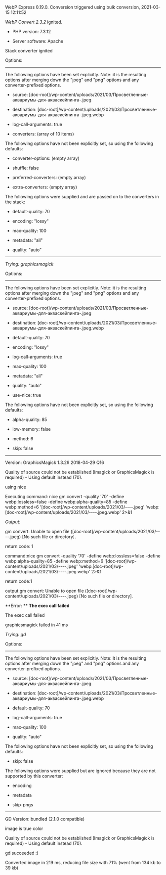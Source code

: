 WebP Express 0.19.0. Conversion triggered using bulk conversion, 2021-03-15 12:11:52

*WebP Convert 2.3.2*  ignited.
- PHP version: 7.3.12
- Server software: Apache

Stack converter ignited

Options:
------------
The following options have been set explicitly. Note: it is the resulting options after merging down the "jpeg" and "png" options and any converter-prefixed options.
- source: [doc-root]/wp-content/uploads/2021/03/Просветленные-аквариумы-для-акваскейпинга-.jpeg
- destination: [doc-root]/wp-content/uploads/2021/03/Просветленные-аквариумы-для-акваскейпинга-.jpeg.webp
- log-call-arguments: true
- converters: (array of 10 items)

The following options have not been explicitly set, so using the following defaults:
- converter-options: (empty array)
- shuffle: false
- preferred-converters: (empty array)
- extra-converters: (empty array)

The following options were supplied and are passed on to the converters in the stack:
- default-quality: 70
- encoding: "lossy"
- max-quality: 100
- metadata: "all"
- quality: "auto"
------------


*Trying: graphicsmagick* 

Options:
------------
The following options have been set explicitly. Note: it is the resulting options after merging down the "jpeg" and "png" options and any converter-prefixed options.
- source: [doc-root]/wp-content/uploads/2021/03/Просветленные-аквариумы-для-акваскейпинга-.jpeg
- destination: [doc-root]/wp-content/uploads/2021/03/Просветленные-аквариумы-для-акваскейпинга-.jpeg.webp
- default-quality: 70
- encoding: "lossy"
- log-call-arguments: true
- max-quality: 100
- metadata: "all"
- quality: "auto"
- use-nice: true

The following options have not been explicitly set, so using the following defaults:
- alpha-quality: 85
- low-memory: false
- method: 6
- skip: false
------------

Version: GraphicsMagick 1.3.29 2018-04-29 Q16 
Quality of source could not be established (Imagick or GraphicsMagick is required) - Using default instead (70).
using nice
Executing command: nice gm convert -quality '70' -define webp:lossless=false -define webp:alpha-quality=85 -define webp:method=6 '[doc-root]/wp-content/uploads/2021/03/----.jpeg' 'webp:[doc-root]/wp-content/uploads/2021/03/----.jpeg.webp' 2>&1

*Output:* 
gm convert: Unable to open file ([doc-root]/wp-content/uploads/2021/03/----.jpeg) [No such file or directory].

return code: 1
command:nice gm convert -quality '70' -define webp:lossless=false -define webp:alpha-quality=85 -define webp:method=6 '[doc-root]/wp-content/uploads/2021/03/----.jpeg' 'webp:[doc-root]/wp-content/uploads/2021/03/----.jpeg.webp' 2>&1
return code:1
output:gm convert: Unable to open file ([doc-root]/wp-content/uploads/2021/03/----.jpeg) [No such file or directory].

**Error: ** **The exec call failed** 
The exec call failed
graphicsmagick failed in 41 ms

*Trying: gd* 

Options:
------------
The following options have been set explicitly. Note: it is the resulting options after merging down the "jpeg" and "png" options and any converter-prefixed options.
- source: [doc-root]/wp-content/uploads/2021/03/Просветленные-аквариумы-для-акваскейпинга-.jpeg
- destination: [doc-root]/wp-content/uploads/2021/03/Просветленные-аквариумы-для-акваскейпинга-.jpeg.webp
- default-quality: 70
- log-call-arguments: true
- max-quality: 100
- quality: "auto"

The following options have not been explicitly set, so using the following defaults:
- skip: false

The following options were supplied but are ignored because they are not supported by this converter:
- encoding
- metadata
- skip-pngs
------------

GD Version: bundled (2.1.0 compatible)
image is true color
Quality of source could not be established (Imagick or GraphicsMagick is required) - Using default instead (70).
gd succeeded :)

Converted image in 219 ms, reducing file size with 71% (went from 134 kb to 39 kb)
